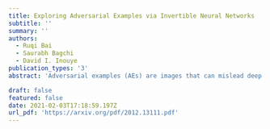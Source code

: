 ```yaml
---
title: Exploring Adversarial Examples via Invertible Neural Networks
subtitle: ''
summary: ''
authors: 
  - Ruqi Bai
  - Saurabh Bagchi
  - David I. Inouye
publication_types: '3'
abstract: 'Adversarial examples (AEs) are images that can mislead deep neural network (DNN) classifiers via introducing slight perturbations into original images.This security vulnerability has led to vast research in recent years because it can introduce real-world threats into systems that rely on neural networks. Yet, a deep understanding of the characteristics of adversarial examples has remained elusive. We propose a new way of achieving such understanding through a recent development, namely, invertible neural models with Lipschitz continuous mapping functions from the input to the output. With the ability to invert any latent representation back to its corresponding input image, we can investigate adversarial examples at a deeper level and disentangle the adversarial example's latent representation. Given this new perspective, we propose a fast latent space adversarial example generation method that could accelerate adversarial training. Moreover, this new perspective could contribute to new ways of adversarial example detection.'

draft: false
featured: false
date: 2021-02-03T17:18:59.197Z
url_pdf: 'https://arxiv.org/pdf/2012.13111.pdf'
---
```

